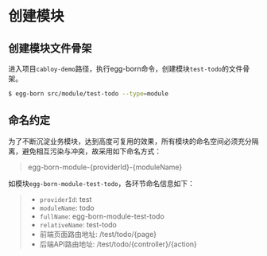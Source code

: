 # 创建模块

## 创建模块文件骨架

进入项目`cabloy-demo`路径，执行egg-born命令，创建模块`test-todo`的文件骨架。

```bash
$ egg-born src/module/test-todo --type=module
```

## 命名约定
为了不断沉淀业务模块，达到高度可复用的效果，所有模块的命名空间必须充分隔离，避免相互污染与冲突，故采用如下命名方式：
> egg-born-module-{providerId}-{moduleName}

如模块`egg-born-module-test-todo`，各环节命名信息如下：
> - `providerId`: test
> - `moduleName`: todo
> - `fullName`: egg-born-module-test-todo
> - `relativeName`: test-todo
> - 前端页面路由地址: /test/todo/{page}
> - 后端API路由地址: /test/todo/{controller}/{action}
